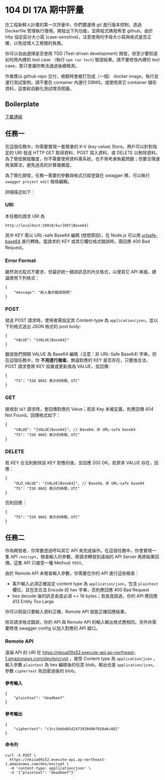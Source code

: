 # 104 DI 17A 期中評量

在工程新鮮人計畫的第一次評量中，你們要運用 git 進行版本控制，透過 Dockerfile 管理執行環境，開發出下列功能，並將程式碼發佈至 github。由於 http 協定區分大小寫 (case-sensitive)，注意使用的字母大小寫與格式是否正確，以免徒增人工檢閱的負擔。

你可以自由選擇是否使用 TDD (Test-driven development) 開發，但至少要知道如何用內建的 test case （執行 `npm run test`) 驗證結果。請不要修改內建的 test case，那只會讓你無法通過後續檢測。

作業應以 github repo 交付，檢驗時會被打包成（一個） docker image，執行並運行測試案例。請不要在 container 內運行 DBMS，或使用其它 container 儲存資料，這會給自動化測試增添困擾。

## Boilerplate

[下載連結](TBD)

## 任務一

在這個任務中，你需要實現一套簡單的 K-V (key-value) Store。用戶可以針對指定的 URI 發送 HTTP GET 取得資料、POST 寫入資料、或 DELETE 以刪除資料。為了簡低開發難度，你不需要使用資料庫系統，也不用考慮負載問題；但要合理運用演算法，避免過高的計算複雜度。

為了簡化開發，任務一需要的參數與格式已經登錄在 swagger 裡，可以執行 `swagger project edit` 檢視編輯。

詳細描述如下：

### URI

本任務的請求 URI 為
```
http://localhost:10010/kv/[KEY|Base64]
```

其中 KEY 需以 URL-safe Base64 編碼 (想想原因)，在 Node.js 可以用 [urlsafe-base64](https://www.npmjs.com/package/urlsafe-base64) 進行轉換。當請求的 KEY 或其它欄位格式錯誤時，需回應 400 Bad Request。

### Error Format

雖然測式程式不要求，但最好統一錯誤訊息的內文格式，以便其它 API 串接。建議使用下列格式：

```
{
    "message": "給人看的錯誤說明"
}
```

### POST

發送 POST 請求時，使用者需設定其 Content-type 為 `application/json`，並以下列格式送出 JSON 格式的 post body:

```
{
    "VALUE": "{VALUE|Base64}"
}
```

雖說我們預期 VALUE 為 Base64 編碼（注意：非 URL-Safe Base64) 字串，但在這個任務中，你 **不用進行檢查**。無論對應的 KEY 是否存在，只要值合法，POST 請求會將 KEY 設置或更新值為 VALUE，並回傳:

```
{
    "TS": "ISO 8601 表示的時間，UTC"
}
```

### GET

接收到 `GET` 請求時，會回傳對應的 Value；若該 Key 未被定義，則應回傳 404 Not Found。回傳格式如下：

```
{
    "VALUE": "{VALUE|Base64}", // Base64，非 URL-safe base64
    "TS": "ISO 8601 表示的時間，UTC"
}
```

### DELETE

若 KEY 合法則刪除該 KEY 對應的值，並回應 200 OK。若原本 VALUE 存在，回應：

```
{
    "OLD_VALUE": "{VALUE|Base64}", // Base64，非 URL-safe base64
    "TS": "ISO 8601 表示的時間，UTC"
}
```

否則回應：

```
{
    "TS": "ISO 8601 表示的時間，UTC"
}
```

## 任務二

作為開發者，你常要透過呼叫其它 API 來完成操作。在這個任務中，你會實現一隻 API `/encrypt`，檢查輸入的參數，將請求轉發到遠端的 API Server 再將結果回傳。這隻 API 只接受一種 Method: `POST`。

由於  Remote API 未檢查輸入參數，你需要在你的 API 進行這些檢查：

* 客戶輸入必須正確設定 content type 為 `application/json`，包含 `plaintext` 欄位，且包含合法 Encode 的 hex 字串，否則應回應 400 Bad Request
* hex decode 後的訊息長度必須 <= 16 bytes；若長度超過，你的 API 應回應 413 Entity Too Large

你可以假設只要輸入資料正確，Remote API 就能正確回應結果。

除非請求格式錯誤，你的 API 與 Remote API 的輸入輸出格式應相同。另外你需要修改 swagger config 以加入對應的 API 接口。

### Remote API

遠端 API 的 URI 在 https://nkiua09s52.execute-api.ap-northeast-1.amazonaws.com/dev/encrypt ，接受 Content type 為 `application/json` ，輸入參數 `plaintext` 為 hex 編碼後的任意 blob，輸出也是 `application/json`，參數 `ciphertext` 為加密過後的 blob。

#### 參考輸入

```
{
	"plaintext": "deadbeef"
}
```

#### 參考輸出

```
{
    "ciphertext": "c3cc3debd65d2473930406f810a6c482"
}
```

#### 命令列

```
curl -X POST \
  https://nkiua09s52.execute-api.ap-northeast-1.amazonaws.com/dev/encrypt \
  -H 'content-type: application/json' \
  -d '{"plaintext": "deadbeef"}'
```
